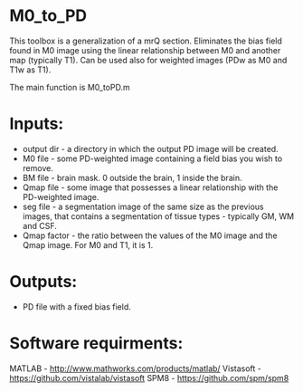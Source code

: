 # M0_to_PD
This toolbox is a generalization of a mrQ section.
Eliminates the bias field found in M0 image using the linear relationship between M0 and another map (typically T1).
Can be used also for weighted images (PDw as M0 and T1w as T1).

The main function is M0_toPD.m

# Inputs:
* output dir - a directory in which the output PD image will be created.
* M0 file - some PD-weighted image containing a field bias you wish to remove.
* BM file - brain mask. 0 outside the brain, 1 inside the brain.
* Qmap file - some image that possesses a linear relationship with the PD-weighted image.
* seg file - a segmentation image of the same size as the previous images, that contains a segmentation of tissue types - typically GM, WM and CSF.
* Qmap factor - the ratio between the values of the M0 image and the Qmap image. For M0 and T1, it is 1.

# Outputs:
* PD file with a fixed bias field.

# Software requirments:
MATLAB - http://www.mathworks.com/products/matlab/
Vistasoft - https://github.com/vistalab/vistasoft
SPM8 - https://github.com/spm/spm8
